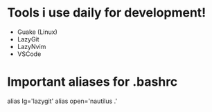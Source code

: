 
# Tools i use daily for development!

  * Guake (Linux)
  * LazyGit
  * LazyNvim
  * VSCode


# Important aliases for .bashrc

alias lg='lazygit'
alias open='nautilus .'



